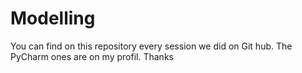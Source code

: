# Modelling
You can find on this repository every session we did on Git hub. The PyCharm ones are on my profil. Thanks 
